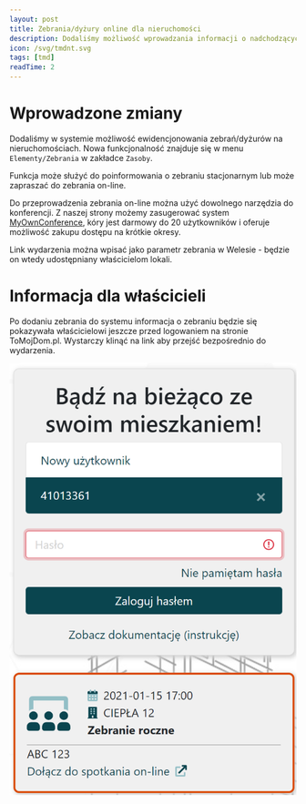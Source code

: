 ```yaml
---
layout: post
title: Zebrania/dyżury online dla nieruchomości
description: Dodaliśmy możliwość wprowadzania informacji o nadchodzących zebraniach/dyżurach.
icon: /svg/tmdnt.svg
tags: [tmd]
readTime: 2
---
```


# Wprowadzone zmiany

Dodaliśmy w systemie możliwość ewidencjonowania zebrań/dyżurów na nieruchomościach.
Nowa funkcjonalność znajduje się w menu ```Elementy/Zebrania``` w zakładce ```Zasoby```.

Funkcja może służyć do poinformowania o zebraniu stacjonarnym lub może zapraszać do zebrania on-line.

Do przeprowadzenia zebrania on-line można użyć dowolnego narzędzia do konferencji. Z naszej strony
możemy zasugerować system [MyOwnConference](https://myownconference.pl/go/NTIxMTI5), kóry jest darmowy do 20 użytkowników i oferuje możliwość zakupu dostępu na krótkie okresy.

Link wydarzenia można wpisać jako parametr zebrania w Welesie - będzie on wtedy udostępniany właścicielom lokali.

# Informacja dla właścicieli

Po dodaniu zebrania do systemu informacja o zebraniu będzie się pokazywała właścicielowi
jeszcze przed logowaniem na stronie ToMojDom.pl. Wystarczy klinąć na link aby przejść bezpośrednio do wydarzenia.

![Widok ToMojDom](/img/zebr.png)
